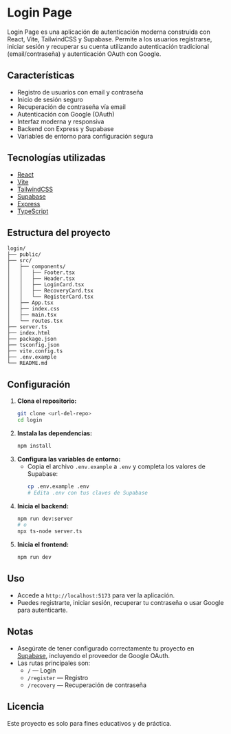 # Login Page

Login Page es una aplicación de autenticación moderna construida con React, Vite, TailwindCSS y Supabase. Permite a los usuarios registrarse, iniciar sesión y recuperar su cuenta utilizando autenticación tradicional (email/contraseña) y autenticación OAuth con Google.

## Características

- Registro de usuarios con email y contraseña
- Inicio de sesión seguro
- Recuperación de contraseña vía email
- Autenticación con Google (OAuth)
- Interfaz moderna y responsiva
- Backend con Express y Supabase
- Variables de entorno para configuración segura

## Tecnologías utilizadas

- [React](https://react.dev/)
- [Vite](https://vitejs.dev/)
- [TailwindCSS](https://tailwindcss.com/)
- [Supabase](https://supabase.com/)
- [Express](https://expressjs.com/)
- [TypeScript](https://www.typescriptlang.org/)

## Estructura del proyecto

```
login/
├── public/
├── src/
│   ├── components/
│   │   ├── Footer.tsx
│   │   ├── Header.tsx
│   │   ├── LoginCard.tsx
│   │   ├── RecoveryCard.tsx
│   │   └── RegisterCard.tsx
│   ├── App.tsx
│   ├── index.css
│   ├── main.tsx
│   └── routes.tsx
├── server.ts
├── index.html
├── package.json
├── tsconfig.json
├── vite.config.ts
├── .env.example
└── README.md
```

## Configuración

1. **Clona el repositorio:**
   ```sh
   git clone <url-del-repo>
   cd login
   ```
2. **Instala las dependencias:**
   ```sh
   npm install
   ```
3. **Configura las variables de entorno:**
   - Copia el archivo `.env.example` a `.env` y completa los valores de Supabase:
     ```sh
     cp .env.example .env
     # Edita .env con tus claves de Supabase
     ```
4. **Inicia el backend:**
   ```sh
   npm run dev:server
   # o
   npx ts-node server.ts
   ```
5. **Inicia el frontend:**
   ```sh
   npm run dev
   ```

## Uso

- Accede a `http://localhost:5173` para ver la aplicación.
- Puedes registrarte, iniciar sesión, recuperar tu contraseña o usar Google para autenticarte.

## Notas

- Asegúrate de tener configurado correctamente tu proyecto en [Supabase](https://supabase.com/), incluyendo el proveedor de Google OAuth.
- Las rutas principales son:
  - `/` — Login
  - `/register` — Registro
  - `/recovery` — Recuperación de contraseña

## Licencia

Este proyecto es solo para fines educativos y de práctica.